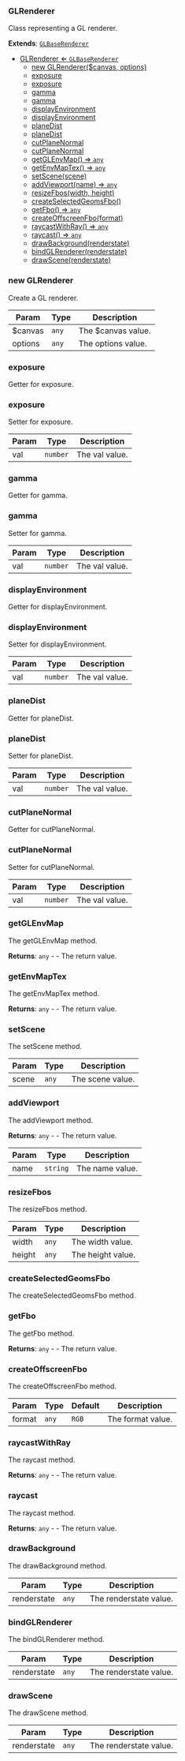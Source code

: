 <a name="GLRenderer"></a>

### GLRenderer 
Class representing a GL renderer.


**Extends**: <code>[GLBaseRenderer](api/Renderer/GLBaseRenderer.md)</code>  

* [GLRenderer ⇐ <code>GLBaseRenderer</code>](#GLRenderer)
    * [new GLRenderer($canvas, options)](#new-GLRenderer)
    * [exposure](#exposure)
    * [exposure](#exposure)
    * [gamma](#gamma)
    * [gamma](#gamma)
    * [displayEnvironment](#displayEnvironment)
    * [displayEnvironment](#displayEnvironment)
    * [planeDist](#planeDist)
    * [planeDist](#planeDist)
    * [cutPlaneNormal](#cutPlaneNormal)
    * [cutPlaneNormal](#cutPlaneNormal)
    * [getGLEnvMap() ⇒ <code>any</code>](#getGLEnvMap)
    * [getEnvMapTex() ⇒ <code>any</code>](#getEnvMapTex)
    * [setScene(scene)](#setScene)
    * [addViewport(name) ⇒ <code>any</code>](#addViewport)
    * [resizeFbos(width, height)](#resizeFbos)
    * [createSelectedGeomsFbo()](#createSelectedGeomsFbo)
    * [getFbo() ⇒ <code>any</code>](#getFbo)
    * [createOffscreenFbo(format)](#createOffscreenFbo)
    * [raycastWithRay() ⇒ <code>any</code>](#raycastWithRay)
    * [raycast() ⇒ <code>any</code>](#raycast)
    * [drawBackground(renderstate)](#drawBackground)
    * [bindGLRenderer(renderstate)](#bindGLRenderer)
    * [drawScene(renderstate)](#drawScene)

<a name="new_GLRenderer_new"></a>

### new GLRenderer
Create a GL renderer.


| Param | Type | Description |
| --- | --- | --- |
| $canvas | <code>any</code> | The $canvas value. |
| options | <code>any</code> | The options value. |

<a name="GLRenderer+exposure"></a>

### exposure
Getter for exposure.


<a name="GLRenderer+exposure"></a>

### exposure
Setter for exposure.



| Param | Type | Description |
| --- | --- | --- |
| val | <code>number</code> | The val value. |

<a name="GLRenderer+gamma"></a>

### gamma
Getter for gamma.


<a name="GLRenderer+gamma"></a>

### gamma
Setter for gamma.



| Param | Type | Description |
| --- | --- | --- |
| val | <code>number</code> | The val value. |

<a name="GLRenderer+displayEnvironment"></a>

### displayEnvironment
Getter for displayEnvironment.


<a name="GLRenderer+displayEnvironment"></a>

### displayEnvironment
Setter for displayEnvironment.



| Param | Type | Description |
| --- | --- | --- |
| val | <code>number</code> | The val value. |

<a name="GLRenderer+planeDist"></a>

### planeDist
Getter for planeDist.


<a name="GLRenderer+planeDist"></a>

### planeDist
Setter for planeDist.



| Param | Type | Description |
| --- | --- | --- |
| val | <code>number</code> | The val value. |

<a name="GLRenderer+cutPlaneNormal"></a>

### cutPlaneNormal
Getter for cutPlaneNormal.


<a name="GLRenderer+cutPlaneNormal"></a>

### cutPlaneNormal
Setter for cutPlaneNormal.



| Param | Type | Description |
| --- | --- | --- |
| val | <code>number</code> | The val value. |

<a name="GLRenderer+getGLEnvMap"></a>

### getGLEnvMap
The getGLEnvMap method.


**Returns**: <code>any</code> - - The return value.  
<a name="GLRenderer+getEnvMapTex"></a>

### getEnvMapTex
The getEnvMapTex method.


**Returns**: <code>any</code> - - The return value.  
<a name="GLRenderer+setScene"></a>

### setScene
The setScene method.



| Param | Type | Description |
| --- | --- | --- |
| scene | <code>any</code> | The scene value. |

<a name="GLRenderer+addViewport"></a>

### addViewport
The addViewport method.


**Returns**: <code>any</code> - - The return value.  

| Param | Type | Description |
| --- | --- | --- |
| name | <code>string</code> | The name value. |

<a name="GLRenderer+resizeFbos"></a>

### resizeFbos
The resizeFbos method.



| Param | Type | Description |
| --- | --- | --- |
| width | <code>any</code> | The width value. |
| height | <code>any</code> | The height value. |

<a name="GLRenderer+createSelectedGeomsFbo"></a>

### createSelectedGeomsFbo
The createSelectedGeomsFbo method.


<a name="GLRenderer+getFbo"></a>

### getFbo
The getFbo method.


**Returns**: <code>any</code> - - The return value.  
<a name="GLRenderer+createOffscreenFbo"></a>

### createOffscreenFbo
The createOffscreenFbo method.



| Param | Type | Default | Description |
| --- | --- | --- | --- |
| format | <code>any</code> | <code>RGB</code> | The format value. |

<a name="GLRenderer+raycastWithRay"></a>

### raycastWithRay
The raycast method.


**Returns**: <code>any</code> - - The return value.  
<a name="GLRenderer+raycast"></a>

### raycast
The raycast method.


**Returns**: <code>any</code> - - The return value.  
<a name="GLRenderer+drawBackground"></a>

### drawBackground
The drawBackground method.



| Param | Type | Description |
| --- | --- | --- |
| renderstate | <code>any</code> | The renderstate value. |

<a name="GLRenderer+bindGLRenderer"></a>

### bindGLRenderer
The bindGLRenderer method.



| Param | Type | Description |
| --- | --- | --- |
| renderstate | <code>any</code> | The renderstate value. |

<a name="GLRenderer+drawScene"></a>

### drawScene
The drawScene method.



| Param | Type | Description |
| --- | --- | --- |
| renderstate | <code>any</code> | The renderstate value. |

